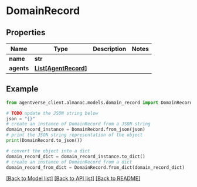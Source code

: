 # DomainRecord


## Properties

Name | Type | Description | Notes
------------ | ------------- | ------------- | -------------
**name** | **str** |  | 
**agents** | [**List[AgentRecord]**](AgentRecord.md) |  | 

## Example

```python
from agentverse_client.almanac.models.domain_record import DomainRecord

# TODO update the JSON string below
json = "{}"
# create an instance of DomainRecord from a JSON string
domain_record_instance = DomainRecord.from_json(json)
# print the JSON string representation of the object
print(DomainRecord.to_json())

# convert the object into a dict
domain_record_dict = domain_record_instance.to_dict()
# create an instance of DomainRecord from a dict
domain_record_from_dict = DomainRecord.from_dict(domain_record_dict)
```
[[Back to Model list]](../README.md#documentation-for-models) [[Back to API list]](../README.md#documentation-for-api-endpoints) [[Back to README]](../README.md)


